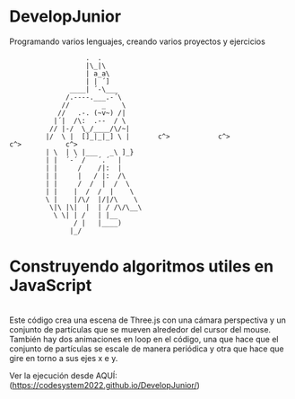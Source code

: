 # DevelopJunior
Programando varios lenguajes, creando varios proyectos y ejercicios
	
	                   .  .            
	                   |\_|\           
	                   | a_a\          
	                   | | ´]           
	               ____| ´-\___         
	              /.----.___.-´\                               
	             //        _    \                               
	            //   .-. (~v~) /|
	           |´|  /\:  .--  / \
	          // |-/  \_/____/\/~|
	         |/  \ |  []_|_|_] \ |       c^>            c^>             c^>           c^>
	         | \  | \ |___   _\ ]_}
	         | |  ´-´ /   ´.´  |
	         | |     /    /|:  |
	         | |     |   / |:  /\
	         | |     /  /  |  /  \
	         | |    |  /  /  |    \
	         \ |    |/\/  |/|/\    \
	          \|\ |\|  |  | / /\/\__\
	           \ \| | /   | |__
	                / |   |____)
	               |_/
<h1>Construyendo algoritmos utiles en JavaScript</h1>
</br>
Este código crea una escena de Three.js con una cámara perspectiva y un conjunto de partículas que se mueven alrededor del cursor del mouse. También hay dos animaciones en loop en el código, una que hace que el conjunto de partículas se escale de manera periódica y otra que hace que gire en torno a sus ejes x e y.
</br>

Ver la ejecución desde AQUÍ: (https://codesystem2022.github.io/DevelopJunior/)
